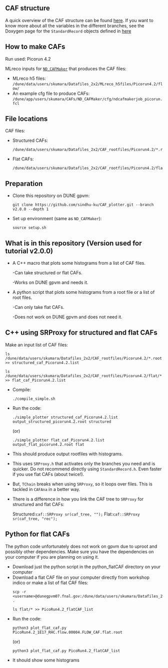 ## CAF structure

A quick overview of the CAF structure can be found [here](https://drive.google.com/file/d/1-jdDoc89lTVQGPX4RDChJjJKRoMrtY84/view?usp=sharing).
If you want to know more about all the variables in the different branches, see the Doxygen page for the `StandardRecord` objects defined in [here](https://dune.github.io/duneanaobj/classcaf_1_1StandardRecord.html)

## How to make CAFs

Run used: Picorun 4.2

MLreco inputs for [`ND_CAFMaker`](https://github.com/DUNE/ND_CAFMaker) that produces the CAF files:

* MLreco h5 files: `/dune/data/users/skumara/Datafiles_2x2/MLreco_h5files/Picorun4.2/flow/`
* An example cfg file to produce CAFs: `/dune/app/users/skumara/CAFs/ND_CAFMaker/cfg/ndcafmakerjob_picorun.fcl`

## File locations

CAF files:

* Structured CAFs:
   ```
  /dune/data/users/skumara/Datafiles_2x2/CAF_rootfiles/Picorun4.2/*.root
  ```
* Flat CAFs:
  ```
  /dune/data/users/skumara/Datafiles_2x2/CAF_rootfiles/Picorun4.2/flat/*.root
  ```

## Preparation

* Clone this repository on DUNE gpvm:
  ```
  git clone https://github.com/sindhu-ku/CAF_plotter.git --branch v2.0.0 --depth 1
  ```
* Set up environment (same as `ND_CAFMaker`):
  ```
  source setup.sh
  ```

## What is in this repository (Version used for tutorial v2.0.0)


* A C++ macro that plots some histograms from a list of CAF files.

  -Can take structured or flat CAFs.

  -Works on DUNE gpvm and needs it.
  
* A python script that plots some histograms from a root file or a list of root files.

  -Can only take flat CAFs.

  -Does not work on DUNE gpvm and does not need it.

## C++ using SRProxy for structured and flat CAFs

Make an input list of CAF files:
```
ls /dune/data/users/skumara/Datafiles_2x2/CAF_rootfiles/Picorun4.2/*.root >> structured_caf_Picorun4.2.list
```
```
ls /dune/data/users/skumara/Datafiles_2x2/CAF_rootfiles/Picorun4.2/flat/*.root >> flat_caf_Picorun4.2.list
```

* Compile:
  ```
  ./compile_simple.sh
  ```
* Run the code:
  ```
  ./simple_plotter structured_caf_Picorun4.2.list output_structured_picorun4.2.root structured
  ```
  (or)
  ```
  ./simple_plotter flat_caf_Picorun4.2.list output_flat_picorun4.2.root flat
  ```

* This should produce output rootfiles with histograms.
* This uses `SRProxy.h` that activates only the branches you need and is quicker. Do not recommend directly using `StandardRecord.h`. Even faster if you use flat CAFs (about twice!).
* But, `TChain` breaks when using `SRProxy`, so it loops over files. This is tackled in `CAFAna` in a better way.
* There is a difference in how you link the CAF tree to `SRProxy` for structured and flat CAFs:

  Structured:`caf::SRProxy sr(caf_tree, "");` Flat:`caf::SRProxy sr(caf_tree, "rec");`
  
## Python for flat CAFs

The python code unfortunately does not work on gpvm due to uproot and possibly other dependencies. Make sure you have the dependencies on your computer if you are planning on using it.

* Download just the python script in the python_flatCAF directory on your computer
* Download a flat CAF file on your computer directly from workshop indico or make a list of flat CAF files:
  ```
  scp -r <username>@dunegpvm07.fnal.gov:/dune/data/users/skumara/Datafiles_2x2/CAF_rootfiles/Picorun4.2/flat/ .
  ```
  ```
  ls flat/* >> PicoRun4.2_flatCAF_list
  ```
* Run the code:
  ```
  python3 plot_flat_caf.py PicoRun4.2_1E17_RHC.flow.00004.FLOW_CAF.flat.root
  ```
  (or)
  ```
  python3 plot_flat_caf.py PicoRun4.2_flatCAF_list
  ```
* It should show some histograms



